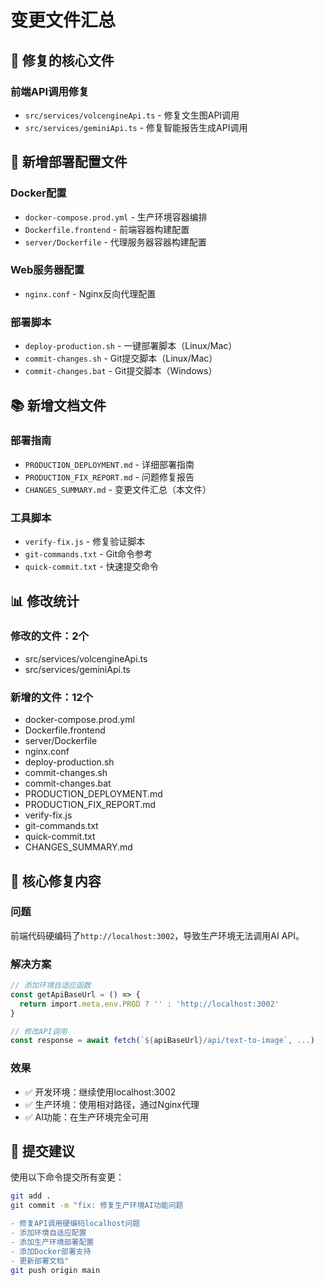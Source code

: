# 变更文件汇总

## 🔧 修复的核心文件

### 前端API调用修复
- `src/services/volcengineApi.ts` - 修复文生图API调用
- `src/services/geminiApi.ts` - 修复智能报告生成API调用

## 🐳 新增部署配置文件

### Docker配置
- `docker-compose.prod.yml` - 生产环境容器编排
- `Dockerfile.frontend` - 前端容器构建配置
- `server/Dockerfile` - 代理服务器容器构建配置

### Web服务器配置
- `nginx.conf` - Nginx反向代理配置

### 部署脚本
- `deploy-production.sh` - 一键部署脚本（Linux/Mac）
- `commit-changes.sh` - Git提交脚本（Linux/Mac）
- `commit-changes.bat` - Git提交脚本（Windows）

## 📚 新增文档文件

### 部署指南
- `PRODUCTION_DEPLOYMENT.md` - 详细部署指南
- `PRODUCTION_FIX_REPORT.md` - 问题修复报告
- `CHANGES_SUMMARY.md` - 变更文件汇总（本文件）

### 工具脚本
- `verify-fix.js` - 修复验证脚本
- `git-commands.txt` - Git命令参考
- `quick-commit.txt` - 快速提交命令

## 📊 修改统计

### 修改的文件：2个
- src/services/volcengineApi.ts
- src/services/geminiApi.ts

### 新增的文件：12个
- docker-compose.prod.yml
- Dockerfile.frontend
- server/Dockerfile
- nginx.conf
- deploy-production.sh
- commit-changes.sh
- commit-changes.bat
- PRODUCTION_DEPLOYMENT.md
- PRODUCTION_FIX_REPORT.md
- verify-fix.js
- git-commands.txt
- quick-commit.txt
- CHANGES_SUMMARY.md

## 🎯 核心修复内容

### 问题
前端代码硬编码了`http://localhost:3002`，导致生产环境无法调用AI API。

### 解决方案
```typescript
// 添加环境自适应函数
const getApiBaseUrl = () => {
  return import.meta.env.PROD ? '' : 'http://localhost:3002'
}

// 修改API调用
const response = await fetch(`${apiBaseUrl}/api/text-to-image`, ...)
```

### 效果
- ✅ 开发环境：继续使用localhost:3002
- ✅ 生产环境：使用相对路径，通过Nginx代理
- ✅ AI功能：在生产环境完全可用

## 🚀 提交建议

使用以下命令提交所有变更：

```bash
git add .
git commit -m "fix: 修复生产环境AI功能问题

- 修复API调用硬编码localhost问题
- 添加环境自适应配置
- 添加生产环境部署配置
- 添加Docker部署支持
- 更新部署文档"
git push origin main
```
